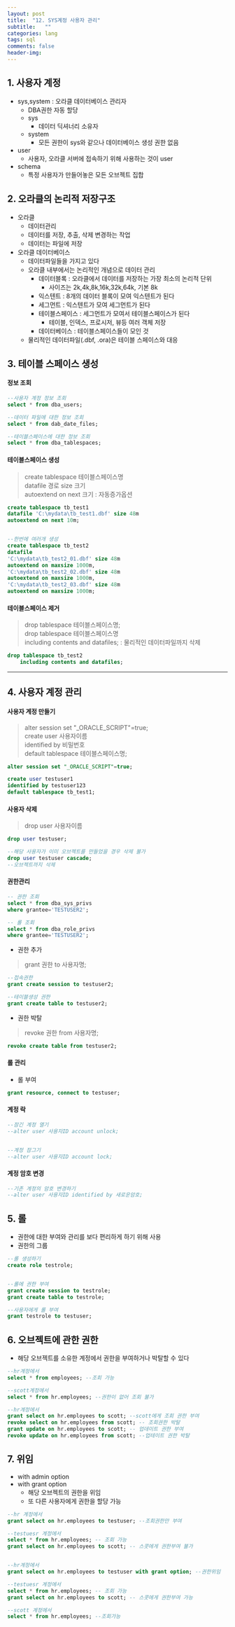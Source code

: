 ```yaml
---
layout: post
title:  "12. SYS계정 사용자 관리"
subtitle:   ""
categories: lang
tags: sql
comments: false
header-img: 
---
```


## 1. 사용자 계정
- sys,system : 오라클 데이터베이스 관리자
  - DBA권한 자동 할당
  - sys
    - 데이터 딕셔너리 소유자
  - system
    - 모든 권한이 sys와 같으나 데이터베이스 생성 권한 없음
- user
  - 사용자, 오라클 서버에 접속하기 위해 사용하는 것이 user
- schema
  - 특정 사용자가 만들어놓은 모든 오브젝트 집합

## 2. 오라클의 논리적 저장구조
- 오라클
  - 데이터관리
  - 데이터를 저장, 추출, 삭제 변경하는 작업
  - 데이터는 파일에 저장
- 오라클 데이터베이스
  - 데이터파일들을 가지고 있다
  - 오라클 내부에서는 논리적인 개념으로 데이터 관리
    - 데이터블록 : 오라클에서 데이터를 저장하는 가장 최소의 논리적 단위
      - 사이즈는 2k,4k,8k,16k,32k,64k, 기본 8k
    - 익스텐트 : 8개의 데이터 블록이 모여 익스텐트가 된다
    - 세그먼트 : 익스텐트가 모여 세그먼트가 된다
    - 테이블스페이스 : 세그먼트가 모여서 테이블스페이스가 된다
      - 테이블, 인덱스, 프로시저, 뷰등 여러 객체 저장
    - 데이터베이스 : 테이블스페이스들이 모인 것
  - 물리적인 데이터파일(.dbf, .ora)은 테이블 스페이스와 대응

## 3. 테이블 스페이스 생성
#### 정보 조회   

```sql
--사용자 계정 정보 조회
select * from dba_users;

--데이터 파일에 대한 정보 조회
select * from dab_date_files;

--테이블스페이스에 대한 정보 조회
select * from dba_tablespaces;
```

#### 테이블스페이스 생성   
> create tablespace 테이블스페이스명   
> datafile 경로 size 크기   
> autoextend on next 크기 : 자동증가옵션   

```sql
create tablespace tb_test1
datafile 'C:\mydata\tb_test1.dbf' size 48m
autoextend on next 10m;


--한번에 여러개 생성
create tablespace tb_test2
datafile 
'C:\mydata\tb_test2_01.dbf' size 48m
autoextend on maxsize 1000m,
'C:\mydata\tb_test2_02.dbf' size 48m
autoextend on maxsize 1000m,
'C:\mydata\tb_test2_03.dbf' size 48m
autoextend on maxsize 1000m;
```

#### 테이블스페이스 제거   
> drop tablespace 테이블스페이스명;   
> drop tablespace 테이블스페이스명   
> including contents and datafiles; : 물리적인 데이터파일까지 삭제   

```sql
drop tablespace tb_test2
    including contents and datafiles;
```


***

## 4. 사용자 계정 관리
#### 사용자 계정 만들기
> alter session set "_ORACLE_SCRIPT"=true;   
> create user 사용자이름   
> identified by 비밀번호   
> default tablespace 테이블스페이스명;

```sql
alter session set "_ORACLE_SCRIPT"=true;

create user testuser1
identified by testuser123
default tablespace tb_test1;

```

#### 사용자 삭제
> drop user 사용자이름   

```sql
drop user testuser;

--해당 사용자가 이미 오브젝트를 만들었을 경우 삭제 불가
drop user testuser cascade;
--오브젝트까지 삭제
```

#### 권한관리
```sql
-- 권한 조회
select * from dba_sys_privs
where grantee='TESTUSER2';

-- 롤 조회
select * from dba_role_privs
where grantee='TESTUSER2';
```

- 권한 추가   
> grant 권한 to 사용자명;   

```sql
--접속권한
grant create session to testuser2;

--테이블생성 권한
grant create table to testuser2;
```

- 권한 박탈   
> revoke 권한 from 사용자명;   

```sql
revoke create table from testuser2;
```

#### 롤 관리
- 롤 부여   
```sql
grant resource, connect to testuser;
```

#### 계정 락
```sql
--잠긴 계정 열기
--alter user 사용자ID account unlock;


--계정 잠그기
--alter user 사용자ID account lock;
```

#### 계정 암호 변경
```sql
--기존 계정의 암호 변경하기
--alter user 사용자ID identified by 새로운암호;
```

## 5. 롤
- 권한에 대한 부여와 관리를 보다 편리하게 하기 위해 사용
- 권한의 그룹   

```sql
--롤 생성하기
create role testrole;


--롤에 권한 부여
grant create session to testrole;
grant create table to testrole;

--사용자에게 롤 부여
grant testrole to testuser;
```

## 6. 오브젝트에 관한 권한
- 해당 오브젝트를 소유한 계정에서 권한을 부여하거나 박탈할 수 있다   

```sql
--hr계정에서
select * from employees; --조회 가능

--scott계정에서
select * from hr.employees; --권한이 없어 조회 불가

--hr계정에서
grant select on hr.employees to scott; --scott에게 조회 권한 부여
revoke select on hr.employees from scott; -- 조회권한 박탈
grant update on hr.employees to scott; -- 업데이트 권한 부여
revoke update on hr.employees from scott; --업테이트 권한 박탈

```

## 7. 위임
- with admin option
- with grant option
  - 해당 오브젝트의 권한을 위임
  - 또 다른 사용자에게 권한을 할당 가능   

```sql
--hr 계정에서
grant select on hr.employees to testuser; --조회권한만 부여

--testuesr 계정에서
select * from hr.employees; -- 조회 가능
grant select on hr.employees to scott; -- 스콧에게 권한부여 불가


--hr계정에서
grant select on hr.employees to testuser with grant option; --권한위임

--testuesr 계정에서
select * from hr.employees; -- 조회 가능
grant select on hr.employees to scott; -- 스콧에게 권한부여 가능

--scott 계정에서
select * from hr.employees; --조회가능

```
